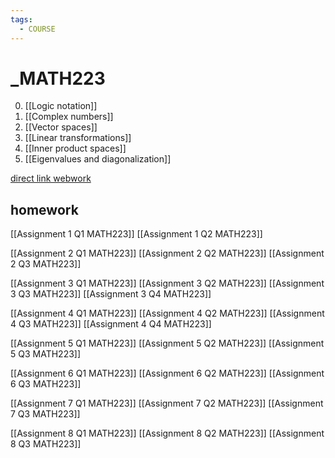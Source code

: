 ```yaml
---
tags:
  - COURSE
---
```

# _MATH223

0. [[Logic notation]]
1. [[Complex numbers]]
2. [[Vector spaces]]
3. [[Linear transformations]]
4. [[Inner product spaces]]
5. [[Eigenvalues and diagonalization]]


[direct link webwork](https://mycourses2.mcgill.ca/d2l/common/dialogs/quickLink/quickLink.d2l?ou=759536&type=lti&rcode=McG-4707307&srcou=759536&contentTopicId=8183207)


## homework

[[Assignment 1 Q1 MATH223]]
[[Assignment 1 Q2 MATH223]]

[[Assignment 2 Q1 MATH223]]
[[Assignment 2 Q2 MATH223]]
[[Assignment 2 Q3 MATH223]]

[[Assignment 3 Q1 MATH223]]
[[Assignment 3 Q2 MATH223]]
[[Assignment 3 Q3 MATH223]]
[[Assignment 3 Q4 MATH223]]

[[Assignment 4 Q1 MATH223]]
[[Assignment 4 Q2 MATH223]]
[[Assignment 4 Q3 MATH223]]
[[Assignment 4 Q4 MATH223]]

[[Assignment 5 Q1 MATH223]]
[[Assignment 5 Q2 MATH223]]
[[Assignment 5 Q3 MATH223]]

[[Assignment 6 Q1 MATH223]]
[[Assignment 6 Q2 MATH223]]
[[Assignment 6 Q3 MATH223]]

[[Assignment 7 Q1 MATH223]]
[[Assignment 7 Q2 MATH223]]
[[Assignment 7 Q3 MATH223]]

[[Assignment 8 Q1 MATH223]]
[[Assignment 8 Q2 MATH223]]
[[Assignment 8 Q3 MATH223]]